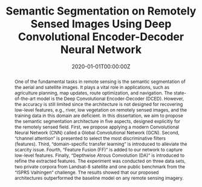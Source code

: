 ---
title: "Semantic Segmentation on Remotely Sensed Images Using Deep Convolutional Encoder-Decoder Neural Network"
authors:
- admin

date: "2020-01-01T00:00:00Z"
doi: ""

author_notes:
- ""
- ""
- ""
- ""
- ""
- ""
- ""
- ""

# Schedule page publish date (NOT publication's date).
publishDate: "2020-01-01T00:00:00Z"

# Publication type.
# Legend: 0 = Uncategorized; 1 = Conference paper; 2 = Journal article;
# 3 = Preprint / Working Paper; 4 = Report; 5 = Book; 6 = Book section;
# 7 = Thesis; 8 = Patent
publication_types: ["7"]

# Publication name and optional abbreviated publication name.
publication: In *Chulalongkorn University* **Thesis Evaluation - Very Good Score (Outstanding Achievement)**
publication_short: In *Chulalongkorn University* **Thesis Evaluation - Very Good Score (Outstanding Achievement)**

abstract: One of the fundamental tasks in remote sensing is the semantic segmentation of the aerial and satellite images. It plays a vital role in applications, such as agriculture planning, map updates, route optimization, and navigation. The state-of-the-art model is the Deep Convolutional Encoder-Decoder (DCED). However, the accuracy is still limited since the architecture is not designed for recovering low-level features, e.g., river, low vegetation on remotely sensed images, and the training data in this domain are deficient. In this dissertation, we aim to propose the semantic segmentation architecture in five aspects, designed explicitly for the remotely sensed field. First, we propose applying a modern Convolutional Neural Network (CNN) called a Global Convolutional Network (GCN). Second, “channel attention” is presented to select the most discriminative filters (features). Third, “domain-specific transfer learning” is introduced to alleviate the scarcity issue. Fourth, “Feature Fusion (FF)” is added to our network to capture low-level features. Finally, “Depthwise Atrous Convolution (DA)” is introduced to refine the extracted features. The experiment was conducted on three data sets, two private corpora from Landsat-8 satellite and one public benchmark from the “ISPRS Vaihingen” challenge. The results showed that our proposed architectures outperformed the baseline model on any remote sensing imagery.

# Summary. An optional shortened abstract.
summary: My PhD thesis focuses on improving semantic segmentation of aerial and satellite images, a crucial task for applications like agriculture planning, map updates, route optimization, and navigation. Current models like the Deep Convolutional Encoder-Decoder (DCED) have limitations in accuracy due to their inability to recover low-level features and the scarcity of training data. To address these issues, I propose a new architecture with five key enhancements, a Global Convolutional Network (GCN) for improved feature extraction, channel attention for selecting discriminative features, domain-specific transfer learning to address data scarcity, Feature Fusion (FF) for capturing low-level details, and Depthwise Atrous Convolution (DA) for refining features. Experiments on Landsat-8 datasets and the ISPRS Vaihingen benchmark showed that my proposed architecture significantly outperforms the baseline models in remote sensing imagery.

tags:
- Convolutional Neural Networks
- Landsat-8
- Deep Learning
- Semantic Segmentation
- High-Resolution Imagery
- Aerial Imagery
- Global Convolutional Network
- Encoder-Decoder Networks
- ISPRS Vaihingen
- Transfer Learning
- Domain Adaptation
- Channel Attention
- Depthwise Atrous Convolution
- Feature Fusion
- Remote Sensing

featured: true

links:
- name: PhD Blog
  url: https://kaopanboonyuen.github.io/talk/ph.d.-thesis-defense/
- name: PhD Showcase
  url: https://kaopanboonyuen.github.io/FusionNetGeoLabel/
# - name: IEEE Spectrum article
#   url: https://spectrum.ieee.org/tech-talk/computing/software/deepmind-teaches-ai-teamwork
# - name: ICIAP 2017 Best Papers
#   url: https://link.springer.com/chapter/10.1007/978-3-319-60663-7_18
url_pdf: https://digital.car.chula.ac.th/chulaetd/8534/
url_code: https://github.com/kaopanboonyuen/FusionNetGeoLabel
url_dataset: https://www.isprs.org/education/benchmarks/UrbanSemLab/2d-sem-label-vaihingen.aspx
url_poster: ''
url_project: https://kaopanboonyuen.github.io/FusionNetGeoLabel/
url_slides: https://kaopanboonyuen.github.io/files/panboonyuen_phd_defense_2020.pdf
url_source: https://kaopanboonyuen.github.io/files/picture/phd_defense_day.jpg
url_video: ''

# Featured image
# To use, add an image named `featured.jpg/png` to your page's folder. 
image:
  caption: ''
  focal_point: Center
  preview_only: false

# Associated Projects (optional).
#   Associate this publication with one or more of your projects.
#   Simply enter your project's folder or file name without extension.
#   E.g. `internal-project` references `content/project/internal-project/index.md`.
#   Otherwise, set `projects: []`.
projects: []

# Slides (optional).
#   Associate this publication with Markdown slides.
#   Simply enter your slide deck's filename without extension.
#   E.g. `slides: "example"` references `content/slides/example/index.md`.
#   Otherwise, set `slides: ""`.
slides: ""
---
